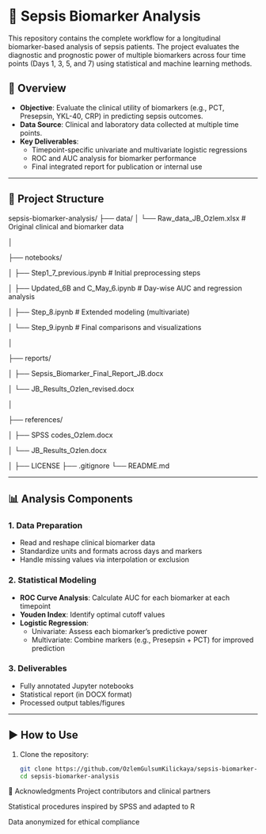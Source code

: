 # 🧪 Sepsis Biomarker Analysis

This repository contains the complete workflow for a longitudinal biomarker-based analysis of sepsis patients. The project evaluates the diagnostic and prognostic power of multiple biomarkers across four time points (Days 1, 3, 5, and 7) using statistical and machine learning methods.

## 🧬 Overview

- **Objective**: Evaluate the clinical utility of biomarkers (e.g., PCT, Presepsin, YKL-40, CRP) in predicting sepsis outcomes.
- **Data Source**: Clinical and laboratory data collected at multiple time points.
- **Key Deliverables**:
  - Timepoint-specific univariate and multivariate logistic regressions
  - ROC and AUC analysis for biomarker performance
  - Final integrated report for publication or internal use

---

## 🧱 Project Structure

sepsis-biomarker-analysis/
├── data/
│
└── Raw_data_JB_Ozlem.xlsx # Original clinical and biomarker data

│

├── notebooks/

│ ├── Step1_7_previous.ipynb # Initial preprocessing steps

│ ├── Updated_6B and C_May_6.ipynb # Day-wise AUC and regression analysis

│ ├── Step_8.ipynb # Extended modeling (multivariate)

│ └── Step_9.ipynb # Final comparisons and visualizations

│

├── reports/

│ ├── Sepsis_Biomarker_Final_Report_JB.docx

│ └── JB_Results_Ozlen_revised.docx

│

├── references/

│ ├── SPSS codes_Ozlem.docx

│ └── JB_Results_Ozlen.docx

│
├── LICENSE
├── .gitignore
└── README.md


---

## 📊 Analysis Components

### 1. Data Preparation
- Read and reshape clinical biomarker data
- Standardize units and formats across days and markers
- Handle missing values via interpolation or exclusion

### 2. Statistical Modeling
- **ROC Curve Analysis**: Calculate AUC for each biomarker at each timepoint
- **Youden Index**: Identify optimal cutoff values
- **Logistic Regression**:
  - Univariate: Assess each biomarker’s predictive power
  - Multivariate: Combine markers (e.g., Presepsin + PCT) for improved prediction

### 3. Deliverables
- Fully annotated Jupyter notebooks
- Statistical report (in DOCX format)
- Processed output tables/figures

---

## ▶️ How to Use

1. Clone the repository:
   ```bash
   git clone https://github.com/OzlemGulsumKilickaya/sepsis-biomarker-analysis.git
   cd sepsis-biomarker-analysis


🙌 Acknowledgments
Project contributors and clinical partners

Statistical procedures inspired by SPSS and adapted to R 

Data anonymized for ethical compliance
